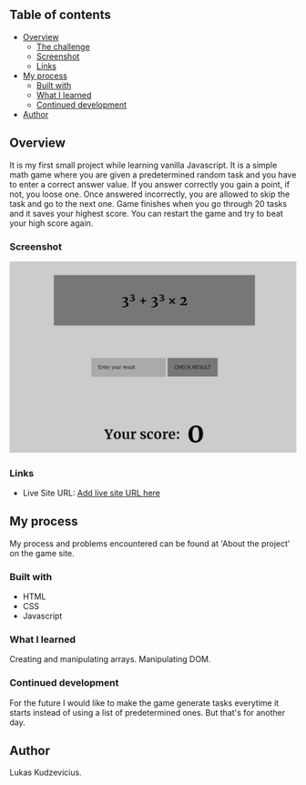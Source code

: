 ## Table of contents

- [Overview](#overview)
  - [The challenge](#the-challenge)
  - [Screenshot](#screenshot)
  - [Links](#links)
- [My process](#my-process)
  - [Built with](#built-with)
  - [What I learned](#what-i-learned)
  - [Continued development](#continued-development)
- [Author](#author)

## Overview

It is my first small project while learning vanilla Javascript. It is a simple math game where you are given a predetermined random task and you have to enter a correct answer value. If you answer correctly you gain a point, if not, you loose one. Once answered incorrectly, you are allowed to skip the task and go to the next one. Game finishes when you go through 20 tasks and it saves your highest score. You can restart the game and try to beat your high score again.

### Screenshot

![](./math-game.png)

### Links

- Live Site URL: [Add live site URL here](https://lukaskudzevicius.github.io/math-game/)

## My process

My process and problems encountered can be found at 'About the project' on the game site.

### Built with

- HTML
- CSS
- Javascript

### What I learned

Creating and manipulating arrays. Manipulating DOM.

### Continued development

For the future I would like to make the game generate tasks everytime it starts instead of using a list of predetermined ones. But that's for another day.

## Author

Lukas Kudzevicius.
